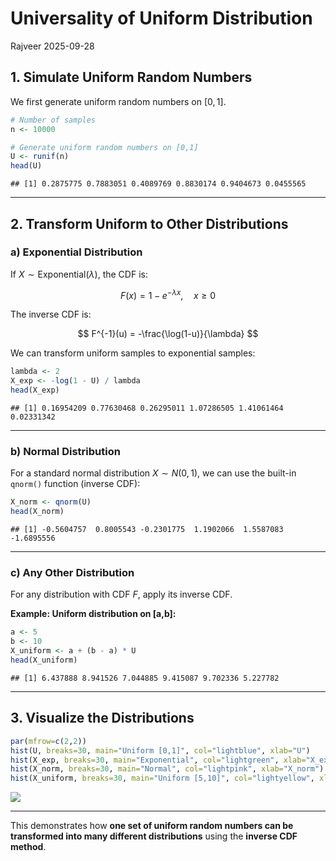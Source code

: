 Universality of Uniform Distribution
================
Rajveer
2025-09-28

## 1. Simulate Uniform Random Numbers

We first generate uniform random numbers on $[0,1]$.

``` r
# Number of samples
n <- 10000

# Generate uniform random numbers on [0,1]
U <- runif(n)
head(U)
```

    ## [1] 0.2875775 0.7883051 0.4089769 0.8830174 0.9404673 0.0455565

------------------------------------------------------------------------

## 2. Transform Uniform to Other Distributions

### a) Exponential Distribution

If $X \sim \text{Exponential}(\lambda)$, the CDF is:

$$
F(x) = 1 - e^{-\lambda x}, \quad x \ge 0
$$

The inverse CDF is:

$$
F^{-1}(u) = -\frac{\log(1-u)}{\lambda}
$$

We can transform uniform samples to exponential samples:

``` r
lambda <- 2
X_exp <- -log(1 - U) / lambda
head(X_exp)
```

    ## [1] 0.16954209 0.77630468 0.26295011 1.07286505 1.41061464 0.02331342

------------------------------------------------------------------------

### b) Normal Distribution

For a standard normal distribution $X \sim N(0,1)$, we can use the
built-in `qnorm()` function (inverse CDF):

``` r
X_norm <- qnorm(U)
head(X_norm)
```

    ## [1] -0.5604757  0.8005543 -0.2301775  1.1902066  1.5587083 -1.6895556

------------------------------------------------------------------------

### c) Any Other Distribution

For any distribution with CDF $F$, apply its inverse CDF.

**Example: Uniform distribution on \[a,b\]:**

``` r
a <- 5
b <- 10
X_uniform <- a + (b - a) * U
head(X_uniform)
```

    ## [1] 6.437888 8.941526 7.044885 9.415087 9.702336 5.227782

------------------------------------------------------------------------

## 3. Visualize the Distributions

``` r
par(mfrow=c(2,2))
hist(U, breaks=30, main="Uniform [0,1]", col="lightblue", xlab="U")
hist(X_exp, breaks=30, main="Exponential", col="lightgreen", xlab="X_exp")
hist(X_norm, breaks=30, main="Normal", col="lightpink", xlab="X_norm")
hist(X_uniform, breaks=30, main="Uniform [5,10]", col="lightyellow", xlab="X_uniform")
```

![](universality_of_uniform_distribution_files/figure-gfm/plots-1.png)<!-- -->

------------------------------------------------------------------------

This demonstrates how **one set of uniform random numbers can be
transformed into many different distributions** using the **inverse CDF
method**.
